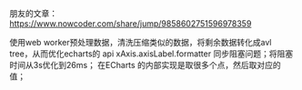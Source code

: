 朋友的文章：<https://www.nowcoder.com/share/jump/9858602751596978359>


使用web worker预处理数据，清洗压缩类似的数据，将剩余数据转化成avl tree，从而优化echarts的 api xAxis.axisLabel.formatter 同步阻塞问题；将阻塞时间从3s优化到26ms；
在ECharts 的内部实现是取很多个点，然后取对应的值；
